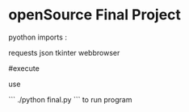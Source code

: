 # openSource Final Project

pyothon imports :

requests
json
tkinter
webbrowser

#execute
<p>
  use
</p>
```
./python final.py
```
to run program


